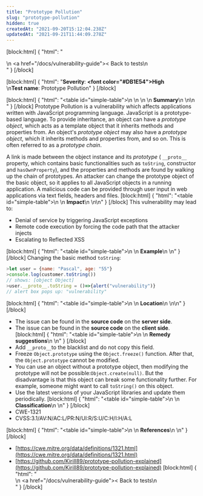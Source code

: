 ```yaml
---
title: "Prototype Pollution"
slug: "prototype-pollution"
hidden: true
createdAt: "2021-09-20T15:12:04.238Z"
updatedAt: "2021-09-21T11:44:09.278Z"
---
```

[block:html]
{
  "html": "<div>\n  <a href=\"/docs/vulnerability-guide\">< Back to tests</a>\n</div>"
}
[/block]

[block:html]
{
  "html": "<b>Severity</b>: <b><font color=\"#DB1E54\">High</font></b><br>\n<b>Test name</b>: Prototype Pollution"
}
[/block]

[block:html]
{
  "html": "<table id=\"simple-table\">\n   <style>\n #simple-table {\n    border-collapse: separate;\n    width: 100%;\n    display: block;\n    display: table;\n  }\n#simple-table th {\n    padding: 1.5%;\n    text-align: left;\n    vertical-align: text-top;\n    background-color: #B2D6DA;\n  </style>\n  <body>\n    <tr>\n        <th><strong>Summary</strong></th>\n    </tr>\n</table>\n  </body>"
}
[/block]
Prototype Pollution is a vulnerability which affects applications written with JavaScript programming language. JavaScript is a prototype-based language. To provide inheritance, an object can have a _prototype object_, which acts as a template object that it inherits methods and properties from. An object's _prototype object_ may also have a _prototype object_, which it inherits methods and properties from, and so on. This is often referred to as a _prototype chain_. 

A link is made between the object instance and its _prototype_ ( `__proto__` property, which contains basic functionalities such as `toString`, constructor and `hasOwnProperty`), and the properties and methods are found by walking up the chain of prototypes.
An attacker can change the prototype object of the basic object, so it applies to all JavaScript objects in a running application. A malicious code can be provided through user input in web applications via text fields, headers and files.
[block:html]
{
  "html": "<table id=\"simple-table\">\n    <tr>\n        <th><strong>Impact</strong></th>\n    </tr>\n</table>\n"
}
[/block]
This vulnerability may lead to:
* Denial of service by triggering JavaScript exceptions
* Remote code execution by forcing the code path that the attacker injects
* Escalating to Reflected XSS

[block:html]
{
  "html": "<table id=\"simple-table\">\n    <tr>\n        <th><strong>Example</strong></th>\n    </tr>\n</table>"
}
[/block]
Changing the basic method `toString`:<br>
```js
>let user = {name: "Pascal", age: "55"}
>console.log(customer.toString())
// shows: [object Object]
>user.__proto__.toString = ()=>{alert("vulnerability")}
// alert box pops up: "vulnerability"
```
[block:html]
{
  "html": "<table id=\"simple-table\">\n    <tr>\n        <th><strong>Location</strong></th>\n    </tr>\n</table>\n"
}
[/block]
* The issue can be found in the **source code** on the **server side**.
* The issue can be found in the **source code** on the **client side**.
[block:html]
{
  "html": "<table id=\"simple-table\">\n    <tr>\n        <th><strong>Remedy suggestions</strong></th>\n    </tr>\n</table>"
}
[/block]
* Add `__proto__`to the blacklist and do not copy this field.
* Freeze `Object.prototype` using the `Object.freeze()` function. After that, the `Object.prototype` cannot be modified.
* You can use an object without a prototype object, then modifying the prototype will not be possible:`Object.create(null)`. But the disadvantage is that this object can break some functionality further. For example, someone might want to call `toString()` on this object.
* Use the latest versions of your JavaScript libraries and update them periodically.
[block:html]
{
  "html": "<table id=\"simple-table\">\n    <tr>\n        <th><strong>Classification</strong></th>\n    </tr>\n</table>"
}
[/block]
* CWE-1321
* CVSS:3.1/AV:N/AC:L/PR:N/UI:R/S:U/C:H/I:H/A:L

[block:html]
{
  "html": "<table id=\"simple-table\">\n    <tr>\n        <th><strong>References</strong></th>\n    </tr>\n</table>"
}
[/block]
* [https://cwe.mitre.org/data/definitions/1321.html](https://cwe.mitre.org/data/definitions/1321.html)
* [https://github.com/Kirill89/prototype-pollution-explained](https://github.com/Kirill89/prototype-pollution-explained)
[block:html]
{
  "html": "<div>\n  <a href=\"/docs/vulnerability-guide\">< Back to tests</a>\n</div>"
}
[/block]